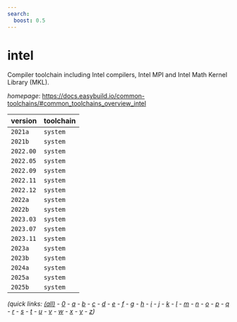 ```yaml
---
search:
  boost: 0.5
---
```

# intel

Compiler toolchain including Intel compilers, Intel MPI and Intel Math Kernel Library (MKL).

*homepage*: <https://docs.easybuild.io/common-toolchains/#common_toolchains_overview_intel>

version | toolchain
--------|----------
``2021a`` | ``system``
``2021b`` | ``system``
``2022.00`` | ``system``
``2022.05`` | ``system``
``2022.09`` | ``system``
``2022.11`` | ``system``
``2022.12`` | ``system``
``2022a`` | ``system``
``2022b`` | ``system``
``2023.03`` | ``system``
``2023.07`` | ``system``
``2023.11`` | ``system``
``2023a`` | ``system``
``2023b`` | ``system``
``2024a`` | ``system``
``2025a`` | ``system``
``2025b`` | ``system``


*(quick links: [(all)](../index.md) - [0](../0/index.md) - [a](../a/index.md) - [b](../b/index.md) - [c](../c/index.md) - [d](../d/index.md) - [e](../e/index.md) - [f](../f/index.md) - [g](../g/index.md) - [h](../h/index.md) - [i](../i/index.md) - [j](../j/index.md) - [k](../k/index.md) - [l](../l/index.md) - [m](../m/index.md) - [n](../n/index.md) - [o](../o/index.md) - [p](../p/index.md) - [q](../q/index.md) - [r](../r/index.md) - [s](../s/index.md) - [t](../t/index.md) - [u](../u/index.md) - [v](../v/index.md) - [w](../w/index.md) - [x](../x/index.md) - [y](../y/index.md) - [z](../z/index.md))*

